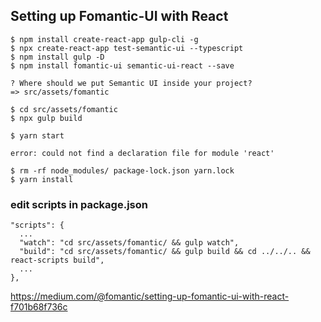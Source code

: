 ## Setting up Fomantic-UI with React

```
$ npm install create-react-app gulp-cli -g
$ npx create-react-app test-semantic-ui --typescript
$ npm install gulp -D
$ npm install fomantic-ui semantic-ui-react --save
```

```
? Where should we put Semantic UI inside your project?
=> src/assets/fomantic
```

```
$ cd src/assets/fomantic
$ npx gulp build
```

```
$ yarn start

error: could not find a declaration file for module 'react'

$ rm -rf node_modules/ package-lock.json yarn.lock
$ yarn install
```

### edit scripts in package.json

```
"scripts": {
  ...
  "watch": "cd src/assets/fomantic/ && gulp watch",
  "build": "cd src/assets/fomantic/ && gulp build && cd ../../.. && react-scripts build",
  ...
},
```


https://medium.com/@fomantic/setting-up-fomantic-ui-with-react-f701b68f736c